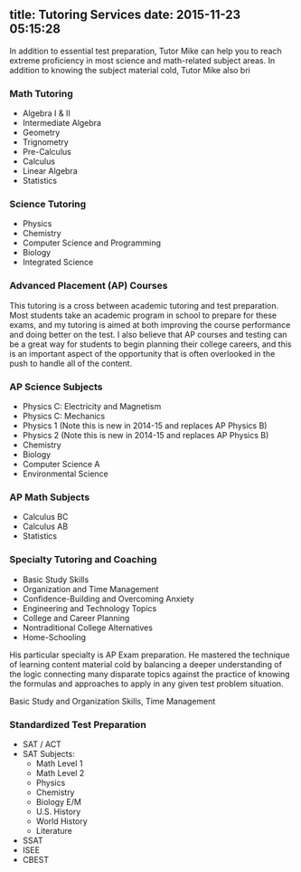 title: Tutoring Services
date: 2015-11-23 05:15:28
---

In addition to essential test preparation, Tutor Mike can help you to reach extreme proficiency in most science and math-related subject areas. In addition to knowing the subject material cold, Tutor Mike also bri

### Math Tutoring
* Algebra I & II 
* Intermediate Algebra
* Geometry
* Trignometry
* Pre-Calculus
* Calculus
* Linear Algebra
* Statistics

### Science Tutoring
* Physics
* Chemistry
* Computer Science and Programming
* Biology
* Integrated Science

### Advanced Placement (AP) Courses
This tutoring is a cross between academic tutoring and test preparation. Most students take an academic program in school to prepare for these exams, and my tutoring is aimed at both improving the course performance and doing better on the test. I also believe that AP courses and testing can be a great way for students to begin planning their college careers, and this is an important aspect of the opportunity that is often overlooked in the push to handle all of the content.

### AP Science Subjects
* Physics C: Electricity and Magnetism
* Physics C: Mechanics
* Physics 1 (Note this is new in 2014-15 and replaces AP Physics B)
* Physics 2 (Note this is new in 2014-15 and replaces AP Physics B)
* Chemistry
* Biology
* Computer Science A
* Environmental Science

### AP Math Subjects
* Calculus BC
* Calculus AB
* Statistics

### Specialty Tutoring and Coaching
 * Basic Study Skills
 * Organization and Time Management
 * Confidence-Building and Overcoming Anxiety
 * Engineering and Technology Topics
 * College and Career Planning
 * Nontraditional College Alternatives
 * Home-Schooling

His particular specialty is AP Exam preparation. He mastered the technique of learning content material cold by balancing a deeper understanding of the logic connecting many disparate topics against the practice of knowing the formulas and approaches to apply in any given test problem situation. 

Basic Study and Organization Skills, Time Management

### Standardized Test Preparation
* SAT / ACT
* SAT Subjects:
  * Math Level 1
  * Math Level 2
  * Physics
  * Chemistry
  * Biology E/M
  * U.S. History
  * World History
  * Literature
* SSAT
* ISEE
* CBEST

